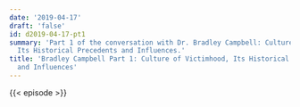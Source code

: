 ```yaml
---
date: '2019-04-17'
draft: 'false'
id: d2019-04-17-pt1
summary: 'Part 1 of the conversation with Dr. Bradley Campbell: Culture of Victimhood,
  Its Historical Precedents and Influences.'
title: 'Bradley Campbell Part 1: Culture of Victimhood, Its Historical Precedents
  and Influences'
---
```

{{< episode >}}
